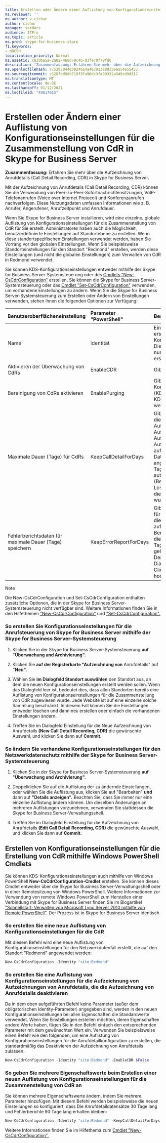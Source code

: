 ```yaml
---
title: Erstellen oder Ändern einer Auflistung von Konfigurationseinstellungen für die Zusammenstellung von CdR in Skype for Business Server
ms.reviewer: ''
ms.author: v-cichur
author: cichur
manager: serdars
audience: ITPro
ms.topic: article
ms.prod: skype-for-business-itpro
f1.keywords:
- NOCSH
localization_priority: Normal
ms.assetid: c830be5a-2a82-468d-9c46-d3fec0f79fd0
description: 'Zusammenfassung: Erfahren Sie mehr über die Aufzeichnung von Anrufdetails (CdR) in Skype for Business Server.'
ms.openlocfilehash: 77529204483924664a462913e8d33eaa54e55453
ms.sourcegitcommit: c528fad9db719f3fa96dc3fa99332a349cd9d317
ms.translationtype: MT
ms.contentlocale: de-DE
ms.lasthandoff: 01/12/2021
ms.locfileid: "49817015"
---
```

# <a name="create-or-modify-a-collection-of-cdr-configuration-settings-in-skype-for-business-server"></a>Erstellen oder Ändern einer Auflistung von Konfigurationseinstellungen für die Zusammenstellung von CdR in Skype for Business Server
 
**Zusammenfassung:** Erfahren Sie mehr über die Aufzeichnung von Anrufdetails (Call Detail Recording, CDR) in Skype for Business Server.
  
Mit der Aufzeichnung von Anrufdetails (Call Detail Recording, CDR) können Sie die Verwendung von Peer-zu-Peer-Sofortnachrichtensitzungen, VoIP-Telefonanrufen (Voice over Internet Protocol) und Konferenzanrufen nachverfolgen. Diese Nutzungsdaten umfassen Informationen wie z. B. Anrufer, Angerufener, Anrufzeitpunkt und Anrufdauer.
  
Wenn Sie Skype for Business Server installieren, wird eine einzelne, globale Auflistung von Konfigurationseinstellungen für die Zusammenstellung von CdR für Sie erstellt. Administratoren haben auch die Möglichkeit, benutzerdefinierte Einstellungen auf Standortebene zu erstellen. Wenn diese standortspezifischen Einstellungen verwendet werden, haben Sie Vorrang vor den globalen Einstellungen. Wenn Sie beispielsweise Standorteinstellungen für den Standort "Redmond" erstellen, werden diese Einstellungen (und nicht die globalen Einstellungen) zum Verwalten von CdR in Redmond verwendet.
  
Sie können KDS-Konfigurationseinstellungen entweder mithilfe der Skype for Business Server-Systemsteuerung oder des [Cmdlets "New-CsCdrConfiguration"](https://docs.microsoft.com/powershell/module/skype/new-cscdrconfiguration?view=skype-ps) erstellen. Sie können die Skype for Business Server-Systemsteuerung oder das [Cmdlet "Set-CsCdrConfiguration"](https://docs.microsoft.com/powershell/module/skype/set-cscdrconfiguration?view=skype-ps) verwenden, um vorhandene Einstellungen zu ändern. Wenn Sie die Skype for Business Server-Systemsteuerung zum Erstellen oder Ändern von Einstellungen verwenden, stehen Ihnen die folgenden Optionen zur Verfügung:
  
|**Benutzeroberflächeneinstellung**|**Parameter "PowerShell"**|**Beschreibung**|
|:-----|:-----|:-----|
|Name  <br/> |Identität  <br/> |Eindeutige ID für die zu erstellende CDR-Konfigurationseinstellungen. Diese Einstellungen können nur auf Standortbereich erstellt werden.  <br/> |
|Aktivieren der Überwachung von CdRs  <br/> |EnableCDR  <br/> |Gibt an, ob KDS aktiviert ist.  <br/> |
|Bereinigung von CdRs aktivieren  <br/> |EnablePurging  <br/> |Gibt an, ob Kommunikationsdatensätze (KDS) regelmäßig aus der KDS-Datenbank gelöscht werden oder nicht.  <br/> |
|Maximale Dauer (Tage) für CdRs  <br/> |KeepCallDetailForDays  <br/> |Gibt die Anzahl der Tage an, die die Aufzeichnungen von Aufzeichnungen für die Aufzeichnung von Aufzeichnungen in der Aufzeichnungsdatenbank aufbewahrt werden. Alle Datensätze, die älter als die angegebene Anzahl von Tagen sind, werden automatisch gelöscht. (Beachten Sie, dass das Löschen nur erfolgt, wenn die Bereinigung aktiviert wurde.)  <br/> |
|Fehlerberichtsdaten für maximale Dauer (Tage) speichern  <br/> |KeepErrorReportForDays  <br/> |Gibt die Anzahl der Tage an, für die Fehlerberichte über die Medienprotokolle aufbewahrt werden. Alle Berichte, die älter sind als die angegebene Anzahl von Tagen, werden automatisch gelöscht. Fehlerberichte zu DenKDS sind Diagnoseberichte, die von Clientanwendungen hochgeladen werden.  <br/> |
   
> [!NOTE]
> Die New-CsCdrConfiguration und Set-CsCdrConfiguration enthalten zusätzliche Optionen, die in der Skype for Business Server-Systemsteuerung nicht verfügbar sind. Weitere Informationen finden Sie in den Hilfethemen ["New-CsCdrConfiguration"](https://docs.microsoft.com/powershell/module/skype/new-cscdrconfiguration?view=skype-ps) und ["Set-CsCdrConfiguration".](https://docs.microsoft.com/powershell/module/skype/set-cscdrconfiguration?view=skype-ps)
  
### <a name="to-create-cdr-configuration-settings-by-using-skype-for-business-server-control-panel"></a>So erstellen Sie Konfigurationseinstellungen für die Anrufsteuerung von Skype for Business Server mithilfe der Skype for Business Server-Systemsteuerung

1. Klicken Sie in der Skype for Business Server-Systemsteuerung **auf "Überwachung und Archivierung".**
    
2. Klicken Sie **auf der Registerkarte "Aufzeichnung von** Anrufdetails" auf **"Neu".**
    
3. Wählen Sie **im Dialogfeld Standort auswählen** den Standort aus, an dem die neuen Konfigurationseinstellungen erstellt werden sollen. Wenn das Dialogfeld leer ist, bedeutet dies, dass allen Standorten bereits eine Auflistung von Konfigurationseinstellungen für die Zusammenstellung von CdR zugewiesen wurde. Jede Website ist auf eine einzelne solche Sammlung beschränkt. In diesem Fall können Sie die Einstellungen entweder löschen und dann neu erstellen oder einfach die vorhandenen Einstellungen ändern.
    
4. Treffen Sie im Dialogfeld Einstellung für die Neue Aufzeichnung von Anrufdetails **(New Call Detail Recording, CDR)** die gewünschte Auswahl, und klicken Sie dann auf **Commit.**
    
### <a name="to-modify-existing-cdr-configuration-settings-by-using-skype-for-business-server-control-panel"></a>So ändern Sie vorhandene Konfigurationseinstellungen für den Netzwerkdatenschutz mithilfe der Skype for Business Server-Systemsteuerung

1. Klicken Sie in der Skype for Business Server-Systemsteuerung **auf "Überwachung und Archivierung".**
    
2. Doppelklicken Sie auf die Auflistung der zu ändernde Einstellungen, oder wählen Sie die Auflistung aus, klicken Sie auf "Bearbeiten" **und** dann auf **"Details anzeigen".** Beachten Sie, dass Sie immer nur eine einzelne Auflistung ändern können. Um dieselben Änderungen an mehreren Auflistungen vorzunehmen, verwenden Sie stattdessen die Skype for Business Server-Verwaltungsshell.
    
3. Treffen Sie im Dialogfeld Einstellung für die Aufzeichnung von Anrufdetails **(Edit Call Detail Recording, CDR)** die gewünschte Auswahl, und klicken Sie dann auf **Commit.**
    
## <a name="creating-cdr-configuration-settings-by-using-windows-powershell-cmdlets"></a>Erstellen von Konfigurationseinstellungen für die Erstellung von CdR mithilfe Windows PowerShell Cmdlets

Sie können KDS-Konfigurationseinstellungen auch mithilfe von Windows PowerShell **New-CsCdrConfiguration-Cmdlet** erstellen. Sie können dieses Cmdlet entweder über die Skype for Business Server-Verwaltungsshell oder in einer Remotesitzung von Windows PowerShell. Weitere Informationen zur Verwendung von remote Windows PowerShell zum Herstellen einer Verbindung mit Skype for Business Server finden Sie im Blogartikel ["Schnellstart: Verwalten von Microsoft Lync Server 2010 mithilfe von Remote PowerShell"](https://go.microsoft.com/fwlink/p/?linkId=255876). Der Prozess ist in Skype for Business Server identisch.
  
### <a name="to-create-a-new-collection-of-cdr-configuration-settings"></a>So erstellen Sie eine neue Auflistung von Konfigurationseinstellungen für die CdR

 Mit diesem Befehl wird eine neue Auflistung von Konfigurationseinstellungen für den Netzwerkdatenfall erstellt, die auf den Standort "Redmond" angewendet werden:
    
  ```PowerShell
  New-CsCdrConfiguration -Identity "site:Redmond"
  ```

### <a name="to-create-a-collection-of-cdr-configuration-settings-that-disable-call-detail-recording"></a>So erstellen Sie eine Auflistung von Konfigurationseinstellungen für die Aufzeichnung von Aufzeichnungen von Anrufdetails, die die Aufzeichnung von Anrufdetails deaktivieren

 Da in dem oben aufgeführten Befehl keine Parameter (außer dem obligatorischen Identity-Parameter) angegeben sind, werden in den neuen Konfigurationseinstellungen bei allen Eigenschaften die Standardwerte verwendet. Wenn Sie Einstellungen erstellen möchten, deren Eigenschaften andere Werte haben, fügen Sie in den Befehl einfach den entsprechenden Parameter mit dem gewünschten Wert ein. Verwenden Sie beispielsweise einen Befehl wie den folgenden, um eine Auflistung von Konfigurationseinstellungen für die Anrufdetailkonfiguration zu erstellen, die standardmäßig das Deaktivieren der Aufzeichnung von Anrufdetails zulassen:
    
  ```PowerShell
  New-CsCdrConfiguration -Identity "site:Redmond" -EnableCDR $False
  ```

### <a name="to-specify-multiple-property-values-when-creating-a-new-collection-of-cdr-configuration-settings"></a>So geben Sie mehrere Eigenschaftswerte beim Erstellen einer neuen Auflistung von Konfigurationseinstellungen für die Zusammenstellung von CdR an

 Sie können mehrere Eigenschaftswerte ändern, indem Sie mehrere Parameter hinzufügen. Mit diesem Befehl werden beispielsweise die neuen Einstellungen so konfiguriert, dass Die Anrufdetaildatensätze 30 Tage lang und Fehlerberichte 90 Tage lang erhalten bleiben:
    
  ```PowerShell
  New-CsCdrConfiguration -Identity "site:Redmond" -KeepCallDetailForDays 30 -KeepErrorReportForDays 90
  ```

Weitere Informationen finden Sie im Hilfethema zum [Cmdlet "New-CsCdrConfiguration".](https://docs.microsoft.com/powershell/module/skype/new-cscdrconfiguration?view=skype-ps)
  

